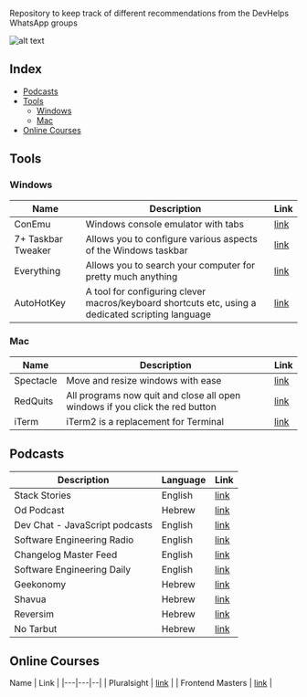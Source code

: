 Repository to keep track of different recommendations from the DevHelps WhatsApp groups

![alt text](https://image.ibb.co/bwTxNb/Dev_Helps_logo_small.png "DevHelps")
## Index

* [Podcasts](#podcasts)
* [Tools](#tools)
  * [Windows](#windows)
  * [Mac](#mac)
* [Online Courses](#online-courses)

## Tools
### Windows

Name | Description | Link |
|---|---|--|
| ConEmu | Windows console emulator with tabs | [link](https://conemu.github.io/) |
| 7+ Taskbar Tweaker | Allows you to configure various aspects of the Windows taskbar | [link](http://rammichael.com/7-taskbar-tweaker) |
| Everything | Allows you to search your computer for pretty much anything | [link](https://www.voidtools.com/downloads/) |
| AutoHotKey | A tool for configuring clever macros/keyboard shortcuts etc, using a dedicated scripting language | [link](https://autohotkey.com/) |

### Mac
Name | Description | Link |
|---|---|--|
| Spectacle | Move and resize windows with ease | [link](https://www.spectacleapp.com/) |
| RedQuits | All programs now quit and close all open windows if you click the red button | [link](http://www.carsten-mielke.com/redquits.html) |
| iTerm | iTerm2 is a replacement for Terminal  | [link](https://www.iterm2.com/) |


## Podcasts

Description | Language | Link |
|---|---|--|
| Stack Stories | English | [link](https://soundcloud.com/stack-stories/) |
| Od Podcast | Hebrew | [link](https://soundcloud.com/od_podcast) |
| Dev Chat - JavaScript podcasts | English | [link](https://devchat.tv/) |
| Software Engineering Radio | English | [link](http://www.se-radio.net/) |
| Changelog Master Feed | English | [link](https://changelog.com/master) |
| Software Engineering Daily | English | [link](https://softwareengineeringdaily.com/) |
| Geekonomy | Hebrew | [link](https://geekonomy.net/) |
| Shavua | Hebrew | [link](http://www.shavua.net/) |
| Reversim | Hebrew | [link](http://www.reversim.com/) |
| No Tarbut | Hebrew | [link](http://notarbut.co/) |


## Online Courses

Name | Link |
|---|---|--|
| Pluralsight | [link](https://www.pluralsight.com/) |
| Frontend Masters | [link](https://frontendmasters.com) |
